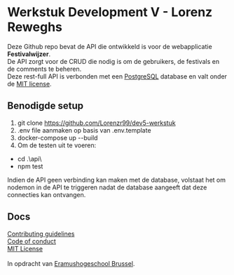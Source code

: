 # Werkstuk Development V - Lorenz Reweghs
Deze Github repo bevat de API die ontwikkeld is voor de webapplicatie **Festivalwijzer**.<br>
De API zorgt voor de CRUD die nodig is om de gebruikers, de festivals en de comments te beheren.<br>
Deze rest-full API is verbonden met een [PostgreSQL](https://www.postgresql.org/) database en valt onder de [MIT license](https://opensource.org/licenses/MIT).

## Benodigde setup
1. git clone https://github.com/Lorenzr99/dev5-werkstuk
2. .env file aanmaken op basis van .env.template
3. docker-compose up --build
4. Om de testen uit te voeren: 
- cd .\api\
- npm test

Indien de API geen verbinding kan maken met de database,
volstaat het om nodemon in de API te triggeren nadat de database aangeeft dat deze connecties kan ontvangen.

## Docs
[Contributing guidelines](./CONTRIBUTING.md)<br>
[Code of conduct](./CODE_OF_CONDUCT.md)<br>
[MIT License](./LICENSE)<br>
<br>
In opdracht van [Eramushogeschool Brussel](https://www.erasmushogeschool.be/nl).